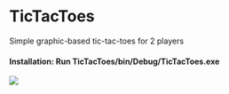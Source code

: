 TicTacToes
======
 Simple graphic-based tic-tac-toes for 2 players
<br>
 #### Installation: Run TicTacToes/bin/Debug/TicTacToes.exe
<img src="https://user-images.githubusercontent.com/23034890/34440482-9676be06-ecc6-11e7-93f8-9087d2ad0ce4.jpg">
